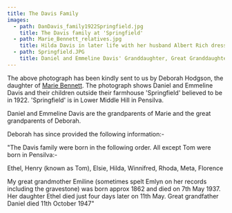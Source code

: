 ```yaml
---
title: The Davis Family
images:
  - path: DanDavis_family1922Springfield.jpg
    title: The Davis family at 'Springfield'
  - path: Marie_Bennett_relatives.jpg
    title: Hilda Davis in later life with her husband Albert Rich dressed for a Pensilva Carnival
  - path: Springfield.JPG
    title: Daniel and Emmeline Davis' Granddaughter, Great Granddaughter and Great Great Granddaughter at 'Springfield' in April 2015
---
```


The above photograph has been kindly sent to us by Deborah Hodgson, the daughter of [Marie Bennett](/people/20-mrs-marie-bennett). The photograph shows Daniel and Emmeline Davis and their children outside their farmhouse 'Springfield' believed to be in 1922. 'Springfield' is in Lower Middle Hill in Pensilva.

Daniel and Emmeline Davis are the grandparents of Marie and the great grandparents of Deborah.

Deborah has since provided the following information:-

"The Davis family were born in the following order. All except Tom were born in Pensilva:-

Ethel,
Henry (known as Tom),
Elsie,
Hilda,
Winnifred,
Rhoda,
Meta,
Florence

My great grandmother Emiline (sometimes spelt Emlyn on her records including the gravestone) was born approx 1862 and died on 7th May 1937. Her daughter Ethel died just four days later on 11th May. Great grandfather Daniel died 11th October 1947"
